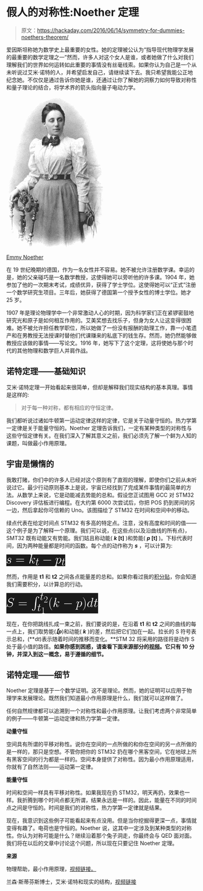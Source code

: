 # 假人的对称性:Noether 定理

> 原文：<https://hackaday.com/2016/06/14/symmetry-for-dummies-noethers-theorem/>

爱因斯坦称她为数学史上最重要的女性。她的定理被公认为“指导现代物理学发展的最重要的数学定理之一”然而，许多人对这个女人是谁，或者她做了什么对我们理解我们的世界如何运转如此重要的事情没有丝毫线索。如果你认为自己是一个从未听说过艾米·诺特的人，并希望启发自己，请继续读下去。我只希望我能公正地纪念她。不仅仅是通过告诉你她是谁，还通过让你了解她的洞察力如何导致对称性和量子理论的结合，将学术界的箭头指向量子电动力学。

![N_01](img/2b7b54100a6c5c8a47f92b18fa570411.png)

[Emmy Noether](https://en.wikipedia.org/wiki/Emmy_Noether)

在 19 世纪晚期的德国，作为一名女性并不容易。她不被允许注册数学课。幸运的是，她的父亲碰巧是一名数学教授，这使得她可以旁听他的许多课。1904 年，她参加了他的一次期末考试，成绩优异，获得了学士学位。这使得她可以“正式”注册一个数学研究生项目。三年后，她获得了德国第一个授予女性的博士学位。她才 25 岁。

1907 年是理论物理学中一个非常激动人心的时期，因为科学家们正在紧锣密鼓地研究光和原子是如何相互作用的。艾美奖想去找乐子，但身为女人让这变得很困难。她不被允许担任教学职位，所以她做了一份没有报酬的助理工作，靠一小笔遗产和在男教授无法授课时替他们代课赚来的私底下的钱生存。然而，她仍然能够做教授应该做的事情——写论文。1916 年，她写下了这个定理，这将使她与那个时代的其他物理和数学巨人并肩作战。

## 诺特定理——基础知识

艾米·诺特定理一开始看起来很简单，但却是解释我们现实结构的基本真理。事情是这样的:

> 对于每一种对称，都有相应的守恒定律。

我们都听说过诸如牛顿第一运动定律这样的定律，它是关于动量守恒的。热力学第一定律是关于能量守恒的。Noether 定理告诉我们，一定有某种类型的对称性与这些守恒定律有关。在我们深入了解其意义之前，我们必须先了解一个鲜为人知的课题，叫做最小作用原理。

## 宇宙是懒惰的

我敢打赌，你们中的许多人已经对这个原则有了直观的理解，即使你们之前从未听说过它。最少行动原则基本上是说，宇宙已经找到了完成某件事情的最简单的方法。从数学上来说，它是动能减去势能的总和。假设您正试图用 GCC 对 STM32 Discovery 评估板进行编程。在大约第 6000 次尝试后，你把 POS 扔到房间的另一边，然后拿起你可信赖的 Uno。该图描绘了 STM32 在时间和空间中的移动。

绿点代表在给定时间点 STM32 有多高的特定点。注意，没有高度和时间的值——这个例子是为了解释一个原理。我们可以说，在这些点(以及沿曲线的所有点)，SMT32 既有动能又有势能。我们姑且称动能( ***k* [t]** )和势能( ***p* [t]** )。下标代表时间，因为两种能量都是时间的函数。每个点的动作称为 ***s*** ，可以计算为:

![s = k_t-p_t ](img/ac0cc5e146f3c6306d73f1b6732dd335.png)

然而，作用是 **t1** 和 **t2** 之间各点能量差的总和。如果你看过我的[积分贴](http://hackaday.com/2016/01/07/how-to-find-a-lost-drone-with-the-integral/)，你会知道我们需要积分，以计算总的行动。

![S = \int_{t_1}^{t_2} (k - p) dt ](img/62188e0049d71201ac3ca73b59ac4a5a.png)

现在，在你把跳线扎成一束之前，我们要说的是，在沿着 **t1** 和 **t2** 之间的曲线的每一点上，我们取势能(***【p***)和动能( ***k*** )的差，然后把它们加在一起。拉长的 S 符号表示总和，(**d*t*)表示随着时间的推移而变化。**STM 32 将采用的路径将是动作 S 处于最小值的路径。**如果你感到困惑，请查看下面来源部分的[视频](https://www.youtube.com/watch?v=xz7jLnWcxMs)。它只有 10 分钟，并深入到这一概念，易于遵循的细节。**

## 诺特定理——细节

Noether 定理是基于一个数学证明。这不是理论。然而，她的证明可以应用于物理学来发展理论。既然我们知道最小作用原理是什么，我们就可以这样做了。

任何自然规律都可以追溯到一个对称性和最小作用原理。让我们考虑两个非常简单的例子——牛顿第一运动定律和热力学第一定律。

**动量守恒**

空间具有所谓的平移对称性。说你在空间的一点所做的和你在空间的另一点所做的是一样的，那只是空想。不管你把你的 STM32 扔在哪个黑客空间，它在地球上所有黑客空间的行为都是一样的。空间本身提供了对称性。因为最小作用原理适用，你就有了自然法则——运动第一定律。

**能量守恒**

时间和空间一样具有平移对称性。如果我现在扔 STM32，明天再扔，效果也一样。我折腾到哪个时间点都无所谓，结果永远是一样的。因此，能量在不同的时间点之间是守恒的。时间是我们的对称性，热力学第一定律就是结果。

现在，我意识到这些例子可能看起来有点没用。但是当你挖掘得更深一点，事情就变得有趣了。电荷也是守恒的。Noether 说，这其中一定涉及到某种类型的对称性。你认为对称可能是什么？继续沿着那个兔子洞走，你最终会与 QED 面对面。我们将在以后的文章中讨论这个问题，所以现在只要记住 Noether 定理。

**来源**

物理帮助，最小作用原理，[视频链接。](https://www.youtube.com/watch?v=xz7jLnWcxMs)

兰森·斯蒂芬斯博士，艾米·诺特和现实的结构，[视频链接](https://www.youtube.com/watch?v=1_MpQG2xXVo)